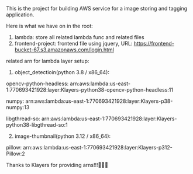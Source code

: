 This is the project for building AWS service for a image storing and tagging application.


Here is what we have on in the root:
1. lambda: store all related lambda func and related files
2. frontend-project: frontend file using jquery, URL: https://frontend-bucket-67.s3.amazonaws.com/login.html

related arn for lambda layer setup:

1. object_detectioin(python 3.8 / x86_64):
   
opencv-python-headless: arn:aws:lambda:us-east-1:770693421928:layer:Klayers-python38-opencv-python-headless:11

numpy: arn:aws:lambda:us-east-1:770693421928:layer:Klayers-p38-numpy:13

libgthread-so: arn:aws:lambda:us-east-1:770693421928:layer:Klayers-python38-libgthread-so:1
   
2. image-thumbnail(python 3.12 / x86_64):

pillow: arn:aws:lambda:us-east-1:770693421928:layer:Klayers-p312-Pillow:2
   
Thanks to Klayers for providing arns!!!🥰🥰🥰

